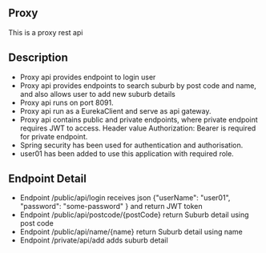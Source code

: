 Proxy
---------------------
This is a proxy rest api

Description
-----------
- Proxy api provides endpoint to login user
- Proxy api provides endpoints to search suburb by post code and name, and also allows user to add new suburb details
- Proxy api runs on port 8091.
- Proxy api run as a EurekaClient and serve as api gateway.
- Proxy api contains public and private endpoints, where private endpoint requires JWT to access. Header value Authorization: Bearer <JWT Token> is required for private endpoint.
- Spring security has been used for authentication and authorisation.
- user01 has been added to use this application with required role.


Endpoint Detail
-----------
- Endpoint /public/api/login receives json {"userName": "user01", "password": "some-password" } and return JWT token
- Endpoint /public/api/postcode/{postCode} return Suburb detail using post code
- Endpoint /public/api/name/{name} return Suburb detail using name
- Endpoint /private/api/add adds suburb detail

